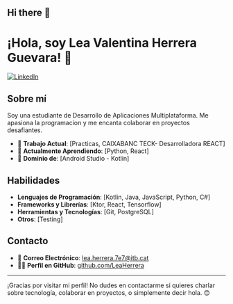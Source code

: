 ## Hi there 👋

# ¡Hola, soy Lea Valentina Herrera Guevara! 👋

[![LinkedIn](https://img.shields.io/badge/LinkedIn-Connect-blue)](https://www.linkedin.com/in/lea-valentina-herrera-ab3b14273?utm_source=share&utm_campaign=share_via&utm_content=profile&utm_medium=android_app)

## Sobre mí

Soy una estudiante de Desarrollo de Aplicaciones Multiplataforma. Me apasiona la programacion y me encanta colaborar en proyectos desafiantes.

- 💼 **Trabajo Actual**: [Practicas, CAIXABANC TECK- Desarrolladora REACT]
- 🌱 **Actualmente Aprendiendo**: [Python, React]
- 💬 **Dominio de**: [Android Studio - Kotlin]

## Habilidades

- **Lenguajes de Programación**: [Kotlin, Java, JavaScript, Python, C#]
- **Frameworks y Librerías**: [Ktor, React, Tensorflow]
- **Herramientas y Tecnologías**: [Git, PostgreSQL]
- **Otros**: [Testing]

## Contacto

- 📧 **Correo Electrónico**: [lea.herrera.7e7@itb.cat](mailto:tu.email@dominio.com)
- 🧑‍💻 **Perfil en GitHub**: [github.com/LeaHerrera](https://github.com/LeaHerrera)

---

¡Gracias por visitar mi perfil! No dudes en contactarme si quieres charlar sobre tecnología, colaborar en proyectos, o simplemente decir hola. 😊
